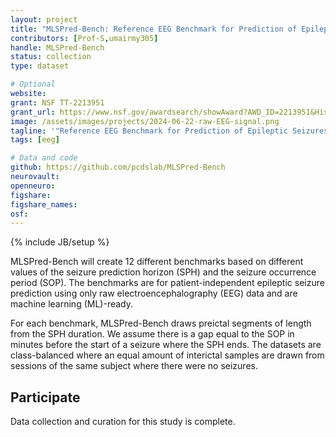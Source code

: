 ```yaml
---
layout: project
title: "MLSPred-Bench: Reference EEG Benchmark for Prediction of Epileptic Seizures"
contributors: [Prof-S,umairmy305]
handle: MLSPred-Bench
status: collection
type: dataset

# Optional
website: 
grant: NSF TT-2213951
grant_url: https://www.nsf.gov/awardsearch/showAward?AWD_ID=2213951&HistoricalAwards=false
image: /assets/images/projects/2024-06-22-raw-EEG-signal.png
tagline: '"Reference EEG Benchmark for Prediction of Epileptic Seizures"'
tags: [eeg]

# Data and code
github: https://github.com/pcdslab/MLSPred-Bench
neurovault:
openneuro:
figshare:
figshare_names:
osf:
---
```

{% include JB/setup %}

MLSPred-Bench will create 12 different benchmarks based on different values of the seizure prediction horizon (SPH) and the seizure occurrence period (SOP). The benchmarks are for patient-independent epileptic seizure prediction using only raw electroencephalography (EEG) data and are machine learning (ML)-ready.

For each benchmark, MLSPred-Bench draws preictal segments of length from the SPH duration. We assume there is a gap equal to the SOP in minutes before the start of a seizure where the SPH ends. The datasets are class-balanced where an equal amount of interictal samples are drawn from sessions of the same subject where there were no seizures. 


## Participate

Data collection and curation for this study is complete.

